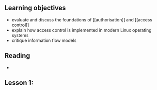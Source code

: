 ## Learning objectives
- evaluate and discuss the foundations of [[authorisation]] and [[access control]]
- explain how access control is implemented in modern Linux operating systems
- critique information flow models

## Reading
- 

## Lesson 1: 